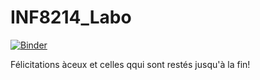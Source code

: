 # INF8214_Labo

[![Binder](https://mybinder.org/badge_logo.svg)](https://mybinder.org/v2/gh/mathieulemieux/INF8214_Labo/HEAD)

Félicitations àceux et celles qqui sont restés jusqu'à la fin!
